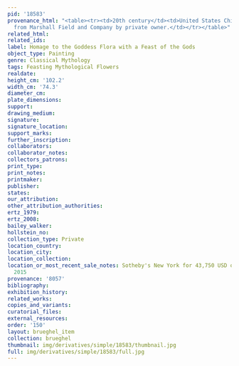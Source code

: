 ```yaml
---
pid: '18583'
provenance_html: "<table><tr><td>20th century</td><td>United States Chicago IL</td><td>Purchased
  from Marshall Field and Company by private owner.</td></tr></table>"
related_html: 
related_ids: 
label: Homage to the Goddess Flora with a Feast of the Gods
object_type: Painting
genre: Classical Mythology
tags: Feasting Mythological Flowers
realdate: 
height_cm: '102.2'
width_cm: '74.3'
diameter_cm: 
plate_dimensions: 
support: 
drawing_medium: 
signature: 
signature_location: 
support_marks: 
further_inscription: 
collaborators: 
collaborator_notes: 
collectors_patrons: 
print_type: 
print_notes: 
printmaker: 
publisher: 
states: 
our_attribution: 
other_attribution_authorities: 
ertz_1979: 
ertz_2008: 
bailey_walker: 
hollstein_no: 
collection_type: Private
location_country: 
location_city: 
location_collection: 
location_or_most_recent_sale_notes: Sotheby's New York for 43,750 USD on June 4th,
  2015
provenance: '8057'
bibliography: 
exhibition_history: 
related_works: 
copies_and_variants: 
curatorial_files: 
external_resources: 
order: '150'
layout: brueghel_item
collection: brueghel
thumbnail: img/derivatives/simple/18583/thumbnail.jpg
full: img/derivatives/simple/18583/full.jpg
---
```

